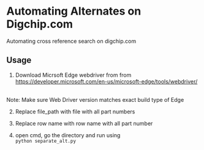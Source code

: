 # Automating Alternates on Digchip.com
Automating cross reference search on digchip.com

## Usage
1) Download Micrsoft Edge webdriver from from https://developer.microsoft.com/en-us/microsoft-edge/tools/webdriver/
<br>
Note: Make sure Web Driver version matches exact build type of Edge

2) Replace file_path with file with all part numbers

3) Replace row name with row name with all part number

4) open cmd, go the directory and run using <br>```python separate_alt.py```
